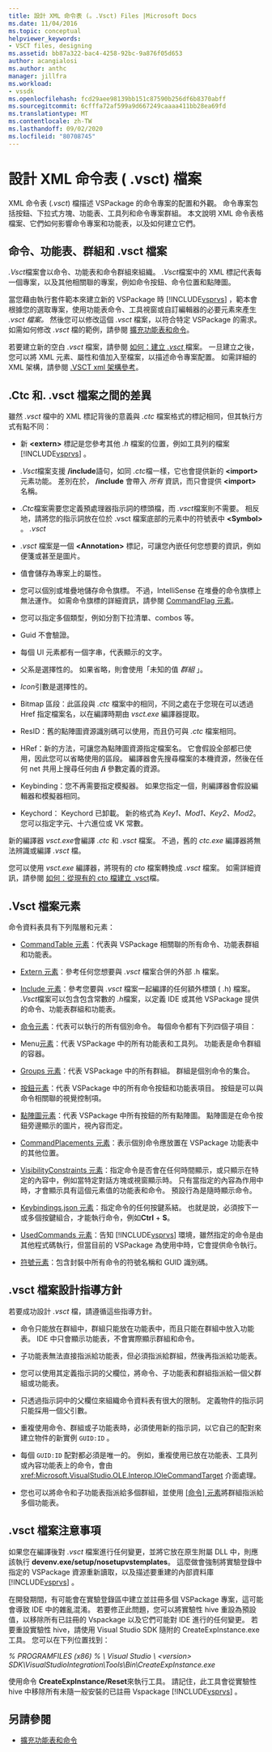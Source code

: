 ```yaml
---
title: 設計 XML 命令表 (。.Vsct) Files |Microsoft Docs
ms.date: 11/04/2016
ms.topic: conceptual
helpviewer_keywords:
- VSCT files, designing
ms.assetid: bb87a322-bac4-4258-92bc-9a876f05d653
author: acangialosi
ms.author: anthc
manager: jillfra
ms.workload:
- vssdk
ms.openlocfilehash: fcd29aee98139bb151c87590b256df6b8370abff
ms.sourcegitcommit: 6cfffa72af599a9d667249caaaa411bb28ea69fd
ms.translationtype: MT
ms.contentlocale: zh-TW
ms.lasthandoff: 09/02/2020
ms.locfileid: "80708745"
---
```

# <a name="design-xml-command-table-vsct-files"></a>設計 XML 命令表 ( .vsct) 檔案
XML 命令表 (*.vsct*) 檔描述 VSPackage 的命令專案的配置和外觀。 命令專案包括按鈕、下拉式方塊、功能表、工具列和命令專案群組。 本文說明 XML 命令表格檔案、它們如何影響命令專案和功能表，以及如何建立它們。

## <a name="commands-menus-groups-and-the-vsct-file"></a>命令、功能表、群組和 .vsct 檔案
 *.Vsct*檔案會以命令、功能表和命令群組來組織。 *.Vsct*檔案中的 XML 標記代表每一個專案，以及其他相關聯的專案，例如命令按鈕、命令位置和點陣圖。

 當您藉由執行套件範本來建立新的 VSPackage 時 [!INCLUDE[vsprvs](../../code-quality/includes/vsprvs_md.md)] ，範本會根據您的選取專案，使用功能表命令、工具視窗或自訂編輯器的必要元素來產生 *.vsct 檔案。* 然後您可以修改這個 *.vsct* 檔案，以符合特定 VSPackage 的需求。 如需如何修改 *.vsct* 檔的範例，請參閱 [擴充功能表和命令](../../extensibility/extending-menus-and-commands.md)。

 若要建立新的空白 *.vsct* 檔案，請參閱 [如何：建立 *.vsct* ](../../extensibility/internals/how-to-create-a-dot-vsct-file.md)檔案。 一旦建立之後，您可以將 XML 元素、屬性和值加入至檔案，以描述命令專案配置。 如需詳細的 XML 架構，請參閱 [.VSCT xml 架構參考](../../extensibility/vsct-xml-schema-reference.md)。

## <a name="differences-between-ctc-and-vsct-files"></a>.Ctc 和. .vsct 檔案之間的差異
 雖然 *.vsct* 檔中的 XML 標記背後的意義與 *.ctc* 檔案格式的標記相同，但其執行方式有點不同：

- 新 **\<extern>** 標記是您參考其他 *.h* 檔案的位置，例如工具列的檔案 [!INCLUDE[vsprvs](../../code-quality/includes/vsprvs_md.md)] 。

- *.Vsct*檔案支援 **/include**語句，如同 *.ctc*檔一樣，它也會提供新的 **\<import>** 元素功能。 差別在於， **/include** 會帶入 *所有* 資訊，而只會提供 **\<import>** 名稱。

- *.Ctc*檔案需要您定義預處理器指示詞的標頭檔，而 *.vsct*檔案則不需要。 相反地，請將您的指示詞放在位於 .vsct 檔案底部的元素中的符號表中 **\<Symbol>** 。 *.vsct*

- *.vsct* 檔案是一個 **\<Annotation>** 標記，可讓您內嵌任何您想要的資訊，例如便箋或甚至是圖片。

- 值會儲存為專案上的屬性。

- 您可以個別或堆疊地儲存命令旗標。  不過，IntelliSense 在堆疊的命令旗標上無法運作。 如需命令旗標的詳細資訊，請參閱 [CommandFlag 元素](../../extensibility/command-flag-element.md)。

- 您可以指定多個類型，例如分割下拉清單、combos 等。

- Guid 不會驗證。

- 每個 UI 元素都有一個字串，代表顯示的文字。

- 父系是選擇性的。 如果省略，則會使用「未知的值 *群組* 」。

- *Icon*引數是選擇性的。

- Bitmap 區段：此區段與 *.ctc* 檔案中的相同，不同之處在于您現在可以透過 Href 指定檔案名，以在編譯時期由 *vsct.exe* 編譯器提取。

- ResID：舊的點陣圖資源識別碼可以使用，而且仍可與 *.ctc* 檔案相同。

- HRef：新的方法，可讓您為點陣圖資源指定檔案名。 它會假設全部都已使用，因此您可以省略使用的區段。 編譯器會先搜尋檔案的本機資源，然後在任何 net 共用上搜尋任何由 **/i** 參數定義的資源。

- Keybinding：您不再需要指定模擬器。 如果您指定一個，則編譯器會假設編輯器和模擬器相同。

- Keychord： Keychord 已卸載。 新的格式為 *Key1、Mod1、Key2、Mod2*。  您可以指定字元、十六進位或 VK 常數。

新的編譯器 *vsct.exe*會編譯 *.ctc* 和 *.vsct* 檔案。 不過，舊的 *ctc.exe* 編譯器將無法辨識或編譯 *.vsct* 檔。

您可以使用 *vsct.exe* 編譯器，將現有的 *cto* 檔案轉換成 *.vsct* 檔案。 如需詳細資訊，請參閱 [如何：從現有的 cto 檔建立 .vsct](../../extensibility/internals/how-to-create-a-dot-vsct-file.md#how-to-create-a-dot-vsct-file-from-an-existing-dot-cto-file)檔。

## <a name="the-vsct-file-elements"></a>.Vsct 檔案元素
 命令資料表具有下列階層和元素：

- [CommandTable 元素](../../extensibility/commandtable-element.md)：代表與 VSPackage 相關聯的所有命令、功能表群組和功能表。

- [Extern 元素](../../extensibility/extern-element.md)：參考任何您想要與 *.vsct* 檔案合併的外部 .h 檔案。

- [Include 元素](../../extensibility/include-element.md)：參考您要與 *.vsct* 檔案一起編譯的任何額外標頭 ( .h) 檔案。 *.Vsct*檔案可以包含包含常數的 *.h*檔案，以定義 IDE 或其他 VSPackage 提供的命令、功能表群組和功能表。

- [命令元素](../../extensibility/commands-element.md)：代表可以執行的所有個別命令。 每個命令都有下列四個子項目：

- Menu[元素](../../extensibility/menus-element.md)：代表 VSPackage 中的所有功能表和工具列。 功能表是命令群組的容器。

- [Groups 元素](../../extensibility/groups-element.md)：代表 VSPackage 中的所有群組。 群組是個別命令的集合。

- [按鈕元素](../../extensibility/buttons-element.md)：代表 VSPackage 中的所有命令按鈕和功能表項目。 按鈕是可以與命令相關聯的視覺控制項。

- [點陣圖元素](../../extensibility/bitmaps-element.md)：代表 VSPackage 中所有按鈕的所有點陣圖。 點陣圖是在命令按鈕旁邊顯示的圖片，視內容而定。

- [CommandPlacements 元素](../../extensibility/commandplacements-element.md)：表示個別命令應放置在 VSPackage 功能表中的其他位置。

- [VisibilityConstraints 元素](../../extensibility/visibilityconstraints-element.md)：指定命令是否會在任何時間顯示，或只顯示在特定的內容中，例如當特定對話方塊或視窗顯示時。 只有當指定的內容為作用中時，才會顯示具有這個元素值的功能表和命令。 預設行為是隨時顯示命令。

- [Keybindings.json 元素](../../extensibility/keybindings-element.md)：指定命令的任何按鍵系結。 也就是說，必須按下一或多個按鍵組合，才能執行命令，例如**Ctrl** + **S**。

- [UsedCommands 元素](../../extensibility/usedcommands-element.md)：告知 [!INCLUDE[vsprvs](../../code-quality/includes/vsprvs_md.md)] 環境，雖然指定的命令是由其他程式碼執行，但當目前的 VSPackage 為使用中時，它會提供命令執行。

- [符號元素](../../extensibility/symbols-element.md)：包含封裝中所有命令的符號名稱和 GUID 識別碼。

## <a name="vsct-file-design-guidelines"></a>.vsct 檔案設計指導方針
 若要成功設計 *.vsct* 檔，請遵循這些指導方針。

- 命令只能放在群組中，群組只能放在功能表中，而且只能在群組中放入功能表。 IDE 中只會顯示功能表，不會實際顯示群組和命令。

- 子功能表無法直接指派給功能表，但必須指派給群組，然後再指派給功能表。

- 您可以使用其定義指示詞的父欄位，將命令、子功能表和群組指派給一個父群組或功能表。

- 只透過指示詞中的父欄位來組織命令資料表有很大的限制。 定義物件的指示詞只能採用一個父引數。

- 重複使用命令、群組或子功能表時，必須使用新的指示詞，以它自己的配對來建立物件的新實例 `GUID:ID` 。

- 每個 `GUID:ID` 配對都必須是唯一的。 例如，重複使用已放在功能表、工具列或內容功能表上的命令，會由 <xref:Microsoft.VisualStudio.OLE.Interop.IOleCommandTarget> 介面處理。

- 您也可以將命令和子功能表指派給多個群組，並使用 [ [命令] 元素](../../extensibility/commands-element.md)將群組指派給多個功能表。

## <a name="vsct-file-notes"></a>.vsct 檔案注意事項
 如果您在編譯後對 *.vsct* 檔案進行任何變更，並將它放在原生附屬 DLL 中，則應該執行 **devenv.exe/setup/nosetupvstemplates**。 這麼做會強制將實驗登錄中指定的 VSPackage 資源重新讀取，以及描述要重建的內部資料庫 [!INCLUDE[vsprvs](../../code-quality/includes/vsprvs_md.md)] 。

 在開發期間，有可能會在實驗登錄區中建立並註冊多個 VSPackage 專案，這可能會導致 IDE 中的雜亂混淆。 若要修正此問題，您可以將實驗性 hive 重設為預設值，以移除所有已註冊的 Vspackage 以及它們可能對 IDE 進行的任何變更。 若要重設實驗性 hive，請使用 Visual Studio SDK 隨附的 CreateExpInstance.exe 工具。 您可以在下列位置找到：

 *% PROGRAMFILES (x86) % \ Visual Studio \\ \<version> SDK\VisualStudioIntegration\Tools\Bin\CreateExpInstance.exe*

 使用命令 **CreateExpInstance/Reset**來執行工具。 請記住，此工具會從實驗性 hive 中移除所有未隨一般安裝的已註冊 Vspackage [!INCLUDE[vsprvs](../../code-quality/includes/vsprvs_md.md)] 。

## <a name="see-also"></a>另請參閱
- [擴充功能表和命令](../../extensibility/extending-menus-and-commands.md)
